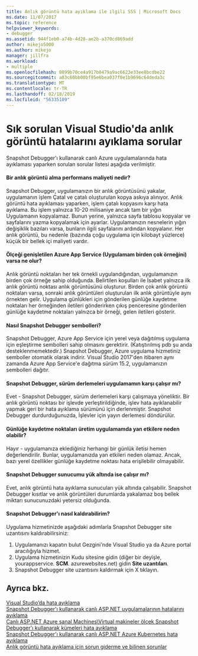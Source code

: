 ```yaml
---
title: Anlık görüntü hata ayıklama ile ilgili SSS | Microsoft Docs
ms.date: 11/07/2017
ms.topic: reference
helpviewer_keywords:
- debugger
ms.assetid: 944f1eb0-a74b-4d28-ae2b-a370cd869add
author: mikejo5000
ms.author: mikejo
manager: jillfra
ms.workload:
- multiple
ms.openlocfilehash: 0899b70ce4a917b0479a9ac6623e33ee8bcdbe22
ms.sourcegitcommit: a83c60bb00bf95e6bea037f0e1b9696c64deda3c
ms.translationtype: MT
ms.contentlocale: tr-TR
ms.lasthandoff: 02/18/2019
ms.locfileid: "56335109"
---
```

# <a name="frequently-asked-questions-for-snapshot-debugging-in-visual-studio"></a>Sık sorulan Visual Studio'da anlık görüntü hatalarını ayıklama sorular

Snapshot Debugger'ı kullanarak canlı Azure uygulamalarında hata ayıklaması yaparken sorulan sorular listesi aşağıda verilmiştir.

#### <a name="what-is-the-performance-cost-of-taking-a-snapshot"></a>Bir anlık görüntü alma performans maliyeti nedir?

Snapshot Debugger, uygulamanızın bir anlık görüntüsünü yakalar, uygulamanın işlem Çatal ve çatalı oluşturulan kopya askıya alınıyor. Anlık görüntü hata ayıklaması yaparken, işlem çatalı kopyasını karşı hata ayıklama. Bu işlem yalnızca 10-20 milisaniye ancak tam bir yığın Uygulamanın kopyalamaz. Bunun yerine, yalnızca sayfa tablosu kopyalar ve sayfalarını yazma kopyalamak için ayarlar. Uygulamanızın nesnelerin yığın değişiklik bazıları varsa, bunların ilgili sayfalarını ardından kopyalanır. Her anlık görüntü, bu nedenle (bazında çoğu uygulama için kilobayt yüzlerce) küçük bir bellek içi maliyeti vardır. 

#### <a name="what-happens-if-i-have-a-scaled-out-azure-app-service-multiple-instances-of-my-app"></a>Ölçeği genişletilen Azure App Service (Uygulamam birden çok örneğini) varsa ne olur?

Anlık görüntü noktaları her tek örnekli uygulandığından, uygulamanızın birden çok örneğe sahip olduğunda. Belirtilen koşulları ile İsabet yalnızca ilk anlık görüntü noktası anlık görüntüsünü oluşturur. Birden çok anlık görüntü noktaları varsa, sonraki anlık görüntüleri oluşturulan ilk anlık görüntüyle aynı örnekten gelir. Uygulama günlükleri için gönderilen günlüğe kaydetme noktaları her örneğinden iletileri gönderirken çıkış penceresine gönderilen günlüğe kaydetme noktaları yalnızca bir örneği, gelen iletileri gösterir. 

#### <a name="how-does-the-snapshot-debugger-load-symbols"></a>Nasıl Snapshot Debugger sembolleri?

Snapshot Debugger, Azure App Service için yerel veya dağıtılmış uygulama için eşleştirme sembolleri sahip olmasını gerektirir. (Katıştırılmış pdb şu anda desteklenmemektedir.) Snapshot Debugger, Azure uygulama hizmetiniz semboller otomatik olarak indirir. Visual Studio 2017'den itibaren aynı zamanda Azure App Service'e dağıtma sürüm 15.2, uygulamanızın sembolleri dağıtır.

#### <a name="does-the-snapshot-debugger-work-against-release-builds-of-my-application"></a>Snapshot Debugger, sürüm derlemeleri uygulamamın karşı çalışır mı?

Evet - Snapshot Debugger, sürüm derlemeleri karşı çalışmaya yöneliktir. Bir anlık görüntü noktası bir işlevde yerleştirildiğinde, işlev hata ayıklanabilir yapmak geri bir hata ayıklama sürümünü için derlenmiştir. Snapshot Debugger durdurduğunuzda, İşlevler için yayın derlemesi döndürülür. 

#### <a name="can-logpoints-cause-side-effects-in-my-production-application"></a>Günlüğe kaydetme noktaları üretim uygulamamda yan etkilere neden olabilir?

Hayır - uygulamanıza eklediğiniz herhangi bir günlük iletisi hemen değerlendirilir. Bunlar, uygulamanızda yan etkileri neden olamaz. Ancak, bazı yerel özellikler günlüğe kaydetme noktası hata erişilebilir olmayabilir. 

#### <a name="does-the-snapshot-debugger-work-if-my-server-is-under-load"></a>Snapshot Debugger sunucumu yük altında ise çalışır mı?

Evet, anlık görüntü hata ayıklama sunucuları yük altında çalışabilir. Snapshot Debugger kısıtlar ve anlık görüntüleri durumlarda yakalamaz boş bellek miktarı sunucunuzdaki yetersiz olduğunda.

#### <a name="how-do-i-uninstall-the-snapshot-debugger"></a>Snapshot Debugger'ı nasıl kaldırabilirim?

Uygulama hizmetinizde aşağıdaki adımlarla Snapshot Debugger site uzantısını kaldırabilirsiniz:

1. Uygulamanızı kapatın bulut Gezgini'nde Visual Studio ya da Azure portal aracılığıyla hizmet.
1. Uygulama hizmetinizin Kudu sitesine gidin (diğer bir deyişle, yourappservice. **SCM**. azurewebsites.net) gidin **Site uzantıları**.
1. Snapshot Debugger site uzantısını kaldırmak için X tıklayın.

## <a name="see-also"></a>Ayrıca bkz.

[Visual Studio’da hata ayıklama](../debugger/index.md)  
[Snapshot Debugger'ı kullanarak canlı ASP.NET uygulamalarının hatalarını ayıklama](../debugger/debug-live-azure-applications.md)  
[Canlı ASP.NET Azure sanal Machines\Virtual makineler ölçek Snapshot Debugger'ı kullanarak kümeleri hata ayıklama](../debugger/debug-live-azure-virtual-machines.md)  
[Snapshot Debugger'ı kullanarak canlı ASP.NET Azure Kubernetes hata ayıklama](../debugger/debug-live-azure-kubernetes.md)  
[Anlık görüntü hata ayıklama için sorun giderme ve bilinen sorunlar](../debugger/debug-live-azure-apps-troubleshooting.md)
